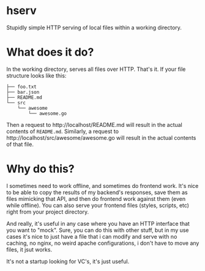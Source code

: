 hserv
====

Stupidly simple HTTP serving of local files within a working directory.

What does it do?
====

In the working directory, serves all files over HTTP. That's it. If your file structure looks like this:

```
├── foo.txt
├── bar.json
├── README.md
└── src
    └── awesome
        └── awesome.go
```

Then a request to http://localhost/README.md will result in the actual contents of `README.md`. Similarly, a request to http://localhost/src/awesome/awesome.go will result in the actual contents of that file.

Why do this?
====

I sometimes need to work offline, and sometimes do frontend work. It's nice to be able to copy the results of my backend's responses, save them as files mimicking that API, and then do frontend work against them (even while offline). You can also serve your frontend files (styles, scripts, etc) right from your project directory.

And really, it's useful in any case where you have an HTTP interface that you want to "mock". Sure, you can do this with other stuff, but in my use cases it's nice to just have a file that i can modify and serve with no caching, no nginx, no weird apache configurations, i don't have to move any files, it jsut works.

It's not a startup looking for VC's, it's just useful.
